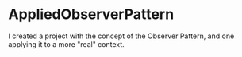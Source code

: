 # AppliedObserverPattern
I created a project with the concept of the Observer Pattern, and one applying it to a more "real" context.
